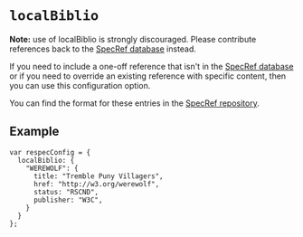 # `localBiblio`

**Note:** use of localBiblio is strongly discouraged. Please contribute references back to the [SpecRef database](https://www.specref.org/) instead. 

If you need to include a one-off reference that isn't in the [SpecRef database](https://www.specref.org/) or if you need to override an existing reference with specific content, then you can use this configuration option.

You can find the format for these entries in the [SpecRef repository](https://github.com/tobie/specref/). 

## Example

```JS
var respecConfig = {
  localBiblio: {
    "WEREWOLF": {
      title: "Tremble Puny Villagers",
      href: "http://w3.org/werewolf",
      status: "RSCND",
      publisher: "W3C",
    }
  }
};
```
